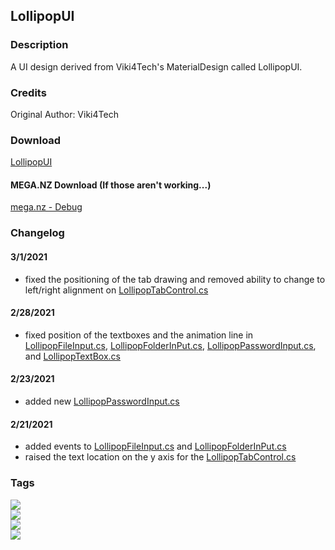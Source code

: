 ## LollipopUI
### Description
A UI design derived from Viki4Tech's MaterialDesign called LollipopUI.

### Credits
Original Author: Viki4Tech

### Download
[LollipopUI](https://github.com/Lexz-08/LollipopUI/releases/download/LollipopUI/LollipopUI.dll)<br/>
#### MEGA.NZ Download (If those aren't working...)
[mega.nz - Debug](https://mega.nz/file/2Y80QaiB#yjA2cJ4J5fB2eJYopQcKktHwxKnV6_aMBcE1XEeltDg)<br/>
### Changelog
#### 3/1/2021
  - fixed the positioning of the tab drawing and removed ability to change to left/right alignment on [LollipopTabControl.cs](./Controls/LollipopTabControl.cs)
#### 2/28/2021
  - fixed position of the textboxes and the animation line in [LollipopFileInput.cs](./Controls/LollipopFileInput.cs), [LollipopFolderInPut.cs](./Controls/LollipopFolderInPut.cs), [LollipopPasswordInput.cs](./Controls/LollipopPasswordInput.cs), and [LollipopTextBox.cs](./Controls/LollipopTextBox.cs)
#### 2/23/2021
  - added new [LollipopPasswordInput.cs](./Controls/LollipopPasswordInput.cs)
#### 2/21/2021
  - added events to [LollipopFileInput.cs](./Controls/LollipopFileInput.cs) and [LollipopFolderInPut.cs](./Controls/LollipopFolderInPut.cs)
  - raised the text location on the y axis for the [LollipopTabControl.cs](./Controls/LollipopTabControl.cs)

### Tags
[![](https://img.shields.io/badge/build-stable-brightgreen)](#)<br/>
[![](https://img.shields.io/badge/development-on--hold-inactive)](#)<br/>
[![](https://img.shields.io/badge/version-1-inactive)](#)<br/>
[![](https://img.shields.io/badge/GitHub--Connection-stable-brightgreen)](#)

